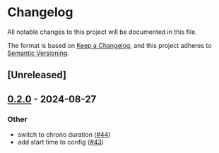 # Changelog
All notable changes to this project will be documented in this file.

The format is based on [Keep a Changelog](https://keepachangelog.com/en/1.0.0/),
and this project adheres to [Semantic Versioning](https://semver.org/spec/v2.0.0.html).

## [Unreleased]

## [0.2.0](https://github.com/horfimbor/horfimbor-engine/compare/horfimbor-time-v0.1.0...horfimbor-time-v0.2.0) - 2024-08-27

### Other
- switch to chrono duration ([#44](https://github.com/horfimbor/horfimbor-engine/pull/44))
- add start time to config ([#43](https://github.com/horfimbor/horfimbor-engine/pull/43))
